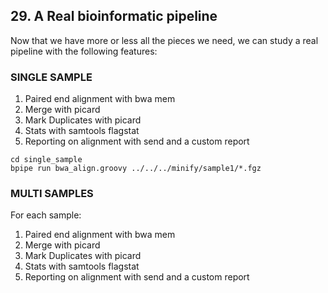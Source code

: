 ## 29. A Real bioinformatic pipeline

Now that we have more or less all the pieces we need, we can study a real pipeline with the following features:


### SINGLE SAMPLE

1. Paired end alignment with bwa mem
2. Merge with picard
3. Mark Duplicates with picard
4. Stats with samtools flagstat
5. Reporting on alignment with send and a custom report

```
cd single_sample
bpipe run bwa_align.groovy ../../../minify/sample1/*.fgz
```


### MULTI SAMPLES

For each sample:

1. Paired end alignment with bwa mem
2. Merge with picard
3. Mark Duplicates with picard
4. Stats with samtools flagstat
5. Reporting on alignment with send and a custom report

